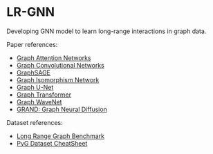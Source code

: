 # LR-GNN
Developing GNN model to learn long-range interactions in graph data. 

Paper references:
- [Graph Attention Networks](https://arxiv.org/abs/1710.10903)
- [Graph Convolutional Networks](https://arxiv.org/abs/1609.02907)
- [GraphSAGE](https://arxiv.org/abs/1706.02216)
- [Graph Isomorphism Network](https://openreview.net/forum?id=ryGs6iA5Km)
- [Graph U-Net](https://arxiv.org/abs/1905.05178)
- [Graph Transformer](https://arxiv.org/abs/2012.09699)
- [Graph WaveNet](https://arxiv.org/abs/1904.07785)
- [GRAND: Graph Neural Diffusion](https://arxiv.org/abs/2106.10934)

Dataset references:
- [Long Range Graph Benchmark](https://arxiv.org/abs/2206.08164)
- [PyG Dataset CheatSheet](https://pytorch-geometric.readthedocs.io/en/latest/notes/data_cheatsheet.html)
